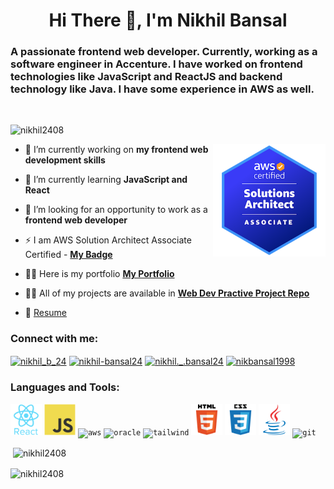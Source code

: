 <h1 align="center">Hi There 👋, I'm Nikhil Bansal</h1>
<h3>A passionate frontend web developer. Currently, working as a software engineer in Accenture. I have worked on frontend technologies like JavaScript and ReactJS and backend technology like Java. I have some experience in AWS as well.</h3>
<br>
<p align="left"> <img src="https://komarev.com/ghpvc/?username=nikhil2408&label=Profile%20views&color=0e75b6&style=flat" alt="nikhil2408" /> </p>

[<img align="right" alt="AWS SAA Badge" width="180px" src="https://github.com/Nikhil2408/Nikhil2408/blob/master/AWS_SAA_Badge.png"/>](https://www.credly.com/badges/d6c100fd-3f8a-4b2a-ac78-1fa9c84b7fd8)

- 🔭 I’m currently working on **my frontend web development skills**

- 🌱 I’m currently learning **JavaScript and React**

- 👯 I’m looking for an opportunity to work as a **frontend web developer**

- ⚡ I am AWS Solution Architect Associate Certified - **[My Badge](https://www.credly.com/badges/d6c100fd-3f8a-4b2a-ac78-1fa9c84b7fd8)**

- 👨‍💻 Here is my portfolio **[My Portfolio](https://nikhil-bansal.netlify.app)**

- 👨‍💻 All of my projects are available in **[Web Dev Practive Project Repo](https://github.com/Nikhil2408/Web-Dev-Practice-Projects)**

- 📄 [Resume](https://drive.google.com/file/d/1XeEOJ9myJ7ae4lqQE0K_7J8-zNENTYls/view?usp=sharing)


<h3 align="left">Connect with me:</h3>
<p align="left">
<a href="https://twitter.com/nikhil_b_24" target="blank"><img align="center" src="https://raw.githubusercontent.com/rahuldkjain/github-profile-readme-generator/master/src/images/icons/Social/twitter.svg" alt="nikhil_b_24" height="30" width="40" /></a>
<a href="https://linkedin.com/in/nikhil-bansal24" target="blank"><img align="center" src="https://raw.githubusercontent.com/rahuldkjain/github-profile-readme-generator/master/src/images/icons/Social/linked-in-alt.svg" alt="nikhil-bansal24" height="30" width="40" /></a>
<a href="https://instagram.com/nikhil._.bansal24" target="blank"><img align="center" src="https://raw.githubusercontent.com/rahuldkjain/github-profile-readme-generator/master/src/images/icons/Social/instagram.svg" alt="nikhil._.bansal24" height="30" width="40" /></a>
<a href="https://www.hackerrank.com/nikbansal1998" target="blank"><img align="center" src="https://raw.githubusercontent.com/rahuldkjain/github-profile-readme-generator/master/src/images/icons/Social/hackerrank.svg" alt="nikbansal1998" height="30" width="40" /></a>
</p>

<h3 align="left">Languages and Tools:</h3>
<p align="left">

<code><img title="ReactJS" src="https://raw.githubusercontent.com/devicons/devicon/master/icons/react/react-original-wordmark.svg" alt="react" width="50" height="50"/></code>
<code><img title="JavaScript" src="https://raw.githubusercontent.com/devicons/devicon/master/icons/javascript/javascript-original.svg" alt="javascript" width="50" height="50"/></code>
<code><img title="Amazon Web Services(AWS)" src="https://ezerus.com.au/wp-content/uploads/2019/05/aws-logo-aws-new-logo-album-on-imgur-ideas.png" alt="aws" width="50" height="50"/></code>
<code><img title="Oracle Database" src="https://pdjmaster.files.wordpress.com/2020/04/oracle-database.png" alt="oracle" width="50" height="50"/></code>
<code><img title="Tailwind CSS" src="https://www.vectorlogo.zone/logos/tailwindcss/tailwindcss-icon.svg" alt="tailwind" width="40" height="40"/></code>
<code><img title="HTML5" src="https://raw.githubusercontent.com/devicons/devicon/master/icons/html5/html5-original-wordmark.svg" alt="html5" width="50" height="50"/></code>
<code><img title="CSS3" src="https://raw.githubusercontent.com/devicons/devicon/master/icons/css3/css3-original-wordmark.svg" alt="css3" width="50" height="50"/></code>
<code><img title="Java" src="https://raw.githubusercontent.com/devicons/devicon/master/icons/java/java-original.svg" alt="java" width="50" height="50"/></code> 
<code><img title="Git" src="https://www.vectorlogo.zone/logos/git-scm/git-scm-icon.svg" alt="git" width="50" height="50"/></code>

</p>

<p>&nbsp;<img align="center" src="https://github-readme-stats.vercel.app/api?username=nikhil2408&show_icons=true&locale=en" alt="nikhil2408" /></p>

<p><img align="center" src="https://github-readme-streak-stats.herokuapp.com/?user=nikhil2408&" alt="nikhil2408" /></p>

